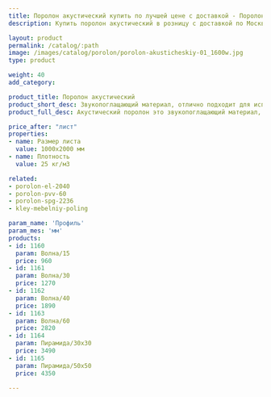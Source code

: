 ```yaml
---
title: Поролон акустический купить по лучшей цене с доставкой - Поролоныч
description: Купить поролон акустический в розницу с доставкой по Москве в интернет-магазине Поролоныча.

layout: product
permalink: /catalog/:path
image: /images/catalog/porolon/porolon-akusticheskiy-01_1600w.jpg
type: product

weight: 40
add_category: 

product_title: Поролон акустический
product_short_desc: Звукопоглащающий материал, отлично подходит для использования в качестве шумоизоляции.
product_full_desc: Акустический поролон это звукопоглащающий материал, отлично подходит для использования в качестве шумоизоляции в помещениях звукозаписи, музыкальных студиях и комнатах с домашним кинотеатром.

price_after: "лист"
properties:
- name: Размер листа
  value: 1000х2000 мм
- name: Плотность
  value: 25 кг/м3

related:
- porolon-el-2040
- porolon-pvv-60
- porolon-spg-2236
- kley-mebelniy-poling

param_name: 'Профиль'
param_mes: 'мм'
products:
- id: 1160
  param: Волна/15
  price: 960
- id: 1161
  param: Волна/30
  price: 1270
- id: 1162
  param: Волна/40
  price: 1890
- id: 1163
  param: Волна/60
  price: 2820
- id: 1164
  param: Пирамида/30х30
  price: 3490
- id: 1165
  param: Пирамида/50х50
  price: 4350

---
```

